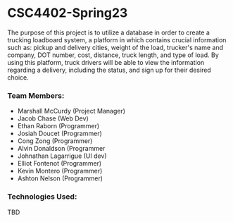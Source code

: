 # CSC4402-Spring23

The purpose of this project is to utilize a database in order to create a trucking loadboard system, 
a platform in which contains crucial information such as: 
pickup and delivery cities, weight of the load, trucker's name and company, DOT number, cost, distance, truck length, and type of load.  By using this platform, truck drivers will be able to view the information regarding a delivery, including the status, and sign up for their desired choice.


### Team Members:
- Marshall McCurdy (Project Manager)
- Jacob Chase (Web Dev)
- Ethan Raborn (Programmer)
- Josiah Doucet (Programmer)
- Cong Zong (Programmer)
- Alvin Donaldson (Programmer
- Johnathan Lagarrigue (UI dev)
- Elliot Fontenot (Programmer)
- Kevin Montero (Programmer)
- Ashton Nelson (Programmer)




### Technologies Used:
TBD
